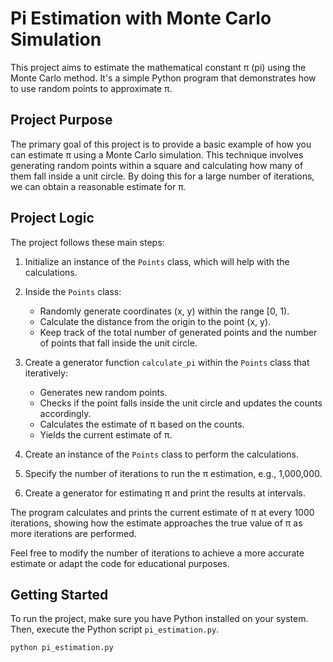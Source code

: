 # Pi Estimation with Monte Carlo Simulation

This project aims to estimate the mathematical constant π (pi) using the Monte Carlo method. It's a simple Python program that demonstrates how to use random points to approximate π.

## Project Purpose

The primary goal of this project is to provide a basic example of how you can estimate π using a Monte Carlo simulation. This technique involves generating random points within a square and calculating how many of them fall inside a unit circle. By doing this for a large number of iterations, we can obtain a reasonable estimate for π.

## Project Logic

The project follows these main steps:

1. Initialize an instance of the `Points` class, which will help with the calculations.

2. Inside the `Points` class:
   - Randomly generate coordinates (x, y) within the range [0, 1).
   - Calculate the distance from the origin to the point (x, y).
   - Keep track of the total number of generated points and the number of points that fall inside the unit circle.

3. Create a generator function `calculate_pi` within the `Points` class that iteratively:
   - Generates new random points.
   - Checks if the point falls inside the unit circle and updates the counts accordingly.
   - Calculates the estimate of π based on the counts.
   - Yields the current estimate of π.

4. Create an instance of the `Points` class to perform the calculations.

5. Specify the number of iterations to run the π estimation, e.g., 1,000,000.

6. Create a generator for estimating π and print the results at intervals.

The program calculates and prints the current estimate of π at every 1000 iterations, showing how the estimate approaches the true value of π as more iterations are performed.

Feel free to modify the number of iterations to achieve a more accurate estimate or adapt the code for educational purposes.

## Getting Started

To run the project, make sure you have Python installed on your system. Then, execute the Python script `pi_estimation.py`.

```bash
python pi_estimation.py
